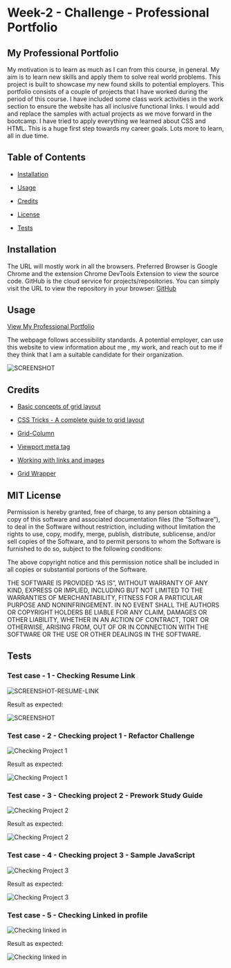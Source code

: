 # Week-2 - Challenge - Professional Portfolio

## My Professional Portfolio

My motivation is to learn as much as I can from this course, in general. My aim is to learn new skills and apply them to solve real world problems. This project is built to showcase my new found skills to potential employers. This portfolio consists of a couple of projects that I have worked during the period of this course. I have included some class work activities in the work section to ensure the website has all inclusive functional links. I would add and replace the samples with actual projects as we move forward in the bootcamp. I have tried to apply everything we learned about CSS and HTML. This is a huge first step towards my career goals. Lots more to learn, all in due time.

## Table of Contents

- [Installation](#installation)

- [Usage](#usage)

- [Credits](#credits)

- [License](#license)

- [Tests](#tests)

## Installation

The URL will mostly work in all the browsers. Preferred Browser is Google Chrome and the extension Chrome DevTools Extension to view the source code. GitHub is the cloud service for projects/repositories. You can simply visit the URL to view the repository in your browser: [GitHub](https://github.com/hafsah1976/hafsah-professional-portfolio)

## Usage

[View My Professional Portfolio](https://hafsah1976.github.io/hafsah-professional-portfolio/)

The webpage follows accessibility standards. A potential employer, can use this website  to view information about me , my work, and reach out to me if they think that I am a suitable candidate for their organization.

![SCREENSHOT](assets/images/PORTFOLIO-SCREENSHOT.jpg)

## Credits

- [Basic concepts of grid layout](https://developer.mozilla.org/en-US/docs/Web/CSS/CSS_Grid_Layout/Basic_Concepts_of_Grid_Layout)

- [CSS Tricks - A complete guide to grid layout](https://css-tricks.com/snippets/css/complete-guide-grid/)

- [Grid-Column](https://developer.mozilla.org/en-US/docs/Web/CSS/grid-column)

- [Viewport meta tag](https://developer.mozilla.org/en-US/docs/Web/HTML/Viewport_meta_tag)

- [Working with links and images](https://codecoda.com/en/blog/entry/css-working-with-links-and-images)

- [Grid Wrapper](https://developer.mozilla.org/en-US/docs/Web/CSS/Layout_cookbook/Grid_wrapper)

## MIT License

Permission is hereby granted, free of charge, to any person obtaining a copy of this software and associated documentation files (the “Software”), to deal in the Software without restriction, including without limitation the rights to use, copy, modify, merge, publish, distribute, sublicense, and/or sell copies of the Software, and to permit persons to whom the Software is furnished to do so, subject to the following conditions:

The above copyright notice and this permission notice shall be included in all copies or substantial portions of the Software.

THE SOFTWARE IS PROVIDED “AS IS”, WITHOUT WARRANTY OF ANY KIND, EXPRESS OR IMPLIED, INCLUDING BUT NOT LIMITED TO THE WARRANTIES OF MERCHANTABILITY, FITNESS FOR A PARTICULAR PURPOSE AND NONINFRINGEMENT. IN NO EVENT SHALL THE AUTHORS OR COPYRIGHT HOLDERS BE LIABLE FOR ANY CLAIM, DAMAGES OR OTHER LIABILITY, WHETHER IN AN ACTION OF CONTRACT, TORT OR OTHERWISE, ARISING FROM, OUT OF OR IN CONNECTION WITH THE SOFTWARE OR THE USE OR OTHER DEALINGS IN THE SOFTWARE.

## Tests

### Test case - 1 - Checking Resume Link

![SCREENSHOT-RESUME-LINK](assets/images/CHECKING-RESUME-LINK.png)

Result as expected:

![SCREENSHOT](assets/images/RESUME.png)

### Test case - 2 - Checking project 1 - Refactor Challenge

![Checking Project 1](assets/images/project-1.png)

Result as expected:

![Checking Project 1](assets/images/project-1-result.png)

### Test case - 3 - Checking project 2 - Prework Study Guide

![Checking Project 2](assets/images/project-2.png)

Result as expected:

![Checking Project 2](assets/images/project-2-result.png)

### Test case - 4 - Checking project 3 - Sample JavaScript

![Checking Project 3](assets/images/project-3.png)

Result as expected:

![Checking Project 3](assets/images/project-3-result.png)

### Test case - 5 - Checking Linked in profile

![Checking linked in](assets/images/linked-in.png)

Result as expected:

![Checking linked in](assets/images/linked-in-result.png)
